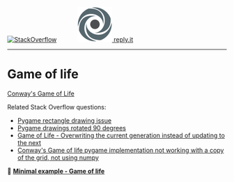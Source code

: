[![StackOverflow](https://stackexchange.com/users/flair/7322082.png)](https://stackoverflow.com/users/5577765/rabbid76?tab=profile) &nbsp;&nbsp;&nbsp;&nbsp;&nbsp;&nbsp;&nbsp;&nbsp;&nbsp;&nbsp; [![reply.it](../../resource/logo/Repl_it_logo_80.png) reply.it](https://repl.it/repls/folder/PyGame%20Examples)

---

# Game of life

[Conway's Game of Life](https://en.wikipedia.org/wiki/Conway%27s_Game_of_Life)

Related Stack Overflow questions:

- [Pygame rectangle drawing issue](https://stackoverflow.com/questions/54845791/pygame-rectangle-drawing-issue/54846583#54846583)
- [Pygame drawings rotated 90 degrees](https://stackoverflow.com/questions/54849002/pygame-drawings-rotated-90-degrees/54849863#54849863)
- [Game of Life - Overwriting the current generation instead of updating to the next](https://stackoverflow.com/questions/56345720/game-of-life-overwriting-the-current-generation-instead-of-updating-to-the-nex/56364825#56364825)
- [Conway's Game of life pygame implementation not working with a copy of the grid, not using numpy](https://stackoverflow.com/questions/62221456/conways-game-of-life-pygame-implementation-not-working-with-a-copy-of-the-grid/62221553#62221553)

:scroll: **[Minimal example - Game of life](../../examples/minimal_examples/pygame_minimal_text_freetype_centered.py)**